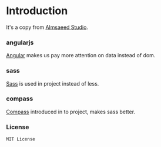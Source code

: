 Introduction
============
It's a copy from [Almsaeed Studio](https://almsaeedstudio.com).

### angularjs
[Angular](https://angularjs.org/) makes us pay more attention on data instead of dom.

### sass
[Sass](http://sass-lang.com/) is used in project instead of less.

### compass
[Compass](http://compass-style.org/) introduced in to project, makes sass better.

### License
    MIT License
